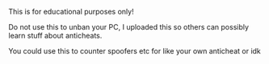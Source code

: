 This is for educational purposes only!

Do not use this to unban your PC, I uploaded this so others can possibly learn stuff about anticheats.

You could use this to counter spoofers etc for like your own anticheat or idk 
